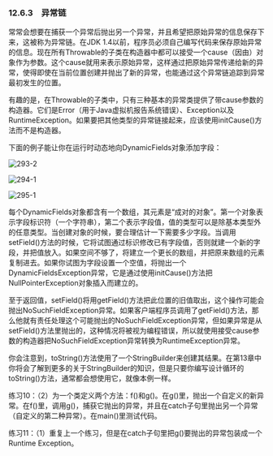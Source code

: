 ### 12.6.3　异常链

常常会想要在捕获一个异常后抛出另一个异常，并且希望把原始异常的信息保存下来，这被称为异常链。在JDK 1.4以前，程序员必须自己编写代码来保存原始异常的信息。现在所有Throwable的子类在构造器中都可以接受一个cause（因由）对象作为参数。这个cause就用来表示原始异常，这样通过把原始异常传递给新的异常，使得即使在当前位置创建并抛出了新的异常，也能通过这个异常链追踪到异常最初发生的位置。

有趣的是，在Throwable的子类中，只有三种基本的异常类提供了带cause参数的构造器。它们是Error（用于Java虚拟机报告系统错误）、Exception以及RuntimeException。如果要把其他类型的异常链接起来，应该使用initCause()方法而不是构造器。

下面的例子能让你在运行时动态地向DynamicFields对象添加字段：

![293-2](../Images/image03023.jpeg)

![294-1](../Images/image03024.jpeg)

![295-1](../Images/image03025.jpeg)

每个DynamicFields对象都含有一个数组，其元素是“成对的对象”。第一个对象表示字段标识符（一个字符串），第二个表示字段值，值的类型可以是除基本类型外的任意类型。当创建对象的时候，要合理估计一下需要多少字段。当调用setField()方法的时候，它将试图通过标识修改已有字段值，否则就建一个新的字段，并把值放入。如果空间不够了，将建立一个更长的数组，并把原来数组的元素复制进去。如果你试图为字段设置一个空值，将抛出一个DynamicFieldsException异常，它是通过使用initCause()方法把NullPointerException对象插入而建立的。

至于返回值，setField()将用getField()方法把此位置的旧值取出，这个操作可能会抛出NoSuchFieldException异常。如果客户端程序员调用了getField()方法，那么他就有责任处理这个可能抛出的NoSuchFieldException异常，但如果异常是从setField()方法里抛出的，这种情况将被视为编程错误，所以就使用接受cause参数的构造器把NoSuchFieldException异常转换为RuntimeException异常。

你会注意到，toString()方法使用了一个StringBuilder来创建其结果。在第13章中你将会了解到更多的关于StringBuilder的知识，但是只要你编写设计循环的toString()方法，通常都会想使用它，就像本例一样。

练习10：（2）为一个类定义两个方法：f()和g()。在g()里，抛出一个自定义的新异常。在f()里，调用g()，捕获它抛出的异常，并且在catch子句里抛出另一个异常（自定义的第二种异常）。在main()里测试代码。

练习11：（1）重复上一个练习，但是在catch子句里把g()要抛出的异常包装成一个Runtime Exception。